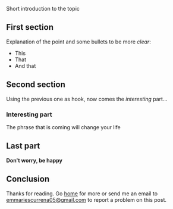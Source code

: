 Short introduction to the topic

## First section

Explanation of the point and some bullets to be more _clear_: 

- This
- That
- And that

## Second section

Using the previous one as hook, now comes the *interesting* part...

### Interesting part

The phrase that is coming will change your life

## Last part

**Don't worry, be happy**

## Conclusion

Thanks for reading. Go [home](http://localhost:8080) for more or send me an email
to <emmariescurrena05@gmail.com> to report a problem on this post.